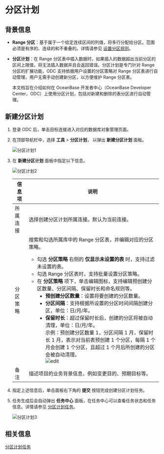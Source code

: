 # 分区计划

## 背景信息

- **Range 分区**：基于属于一个给定连续区间的列值，将多行分配给分区。范围必须是有序的、连续的和不重叠的。详情请参见 [设置分区规则](../10.client-odc-database-objects/1.client-odc-table-objects/2.client-odc-create-a-table.md)。

- **分区计划**：在 Range 分区表中插入数据时，如果插入的数据超出当前分区的区间上限值，将无法插入数据并且会返回错误。分区计划是专门针对 Range 分区的扩展功能，ODC 支持依据用户设置的分区策略对 Range 分区表进行自动管理，用户无需手动创建新分区，以方便维护 Range 分区表。

  本文档旨在介绍如何在 OceanBase 开发者中心（OceanBase Developer Center，ODC）上使用分区计划，包括对新建和删除的表分区进行自动管理。

## 新建分区计划

1. 登录 ODC 后，单击目标连接进入对应的数据库对象管理页面。

2. 在顶部导航栏中，选择 **工具** > **分区计划**， 以弹出 **新建分区计划** 面板。


   ![分区计划1](https://obbusiness-private.oss-cn-shanghai.aliyuncs.com/doc/img/odc/400/%E5%88%86%E5%8C%BA%E8%AE%A1%E5%88%92-1.png)

3. 在 **新建分区计划** 面板中指定以下信息。

   ![分区计划2](https://obbusiness-private.oss-cn-shanghai.aliyuncs.com/doc/img/odc/400/%E5%88%86%E5%8C%BA%E5%92%8C%E5%BD%B1%E5%AD%90%E8%A1%A8/2022%E5%AE%A2%E6%88%B7%E7%AB%AF-%E5%88%86%E5%8C%BA%E8%AE%A1%E5%88%92-2.png)

   | **信息项** | **说明**   |
   |---------|-----------------------------------------------------------------------------------------------------------------------------------------------------------------------------------------------------------------------------------------------------------------------------------------------------|
   | 所属连接    | 选择创建分区计划所属连接。默认为当前连接。 |
   | 分区策略    | 搜索和勾选所属库中的 Range 分区表，并编辑对应的分区策略。 <ul><li> 勾选 **分区策略** 右侧的 **仅显示未设置的表** 时，支持过滤未设置的表。 </li><li> 勾选 Range 分区表时，支持批量设置分区策略。</li><li> 在 **分区策略** 项下，单击编辑图标，支持编辑预创建分区数量、分区间隔、保留时长和命名规则等。<ul><li> **预创建分区数量**：设置将要创建的分区数量。</li><li> **分区间隔**：支持根据所设置的分区时间间隔创建分区，单位：日/月/年。</li><li> **保留时长**：超过保留时长后，创建的分区将被自动清理，单位：日/月/年。 <br> 示例：预创建分区数量  1，分区间隔 1 月，保留时长 1 月，表示对当前表预创建 1 个分区，每隔 1 个月会创建 1 个分区，且超过 1 个月后所创建的分区会被自动清理。<br> ![edit](https://obbusiness-private.oss-cn-shanghai.aliyuncs.com/doc/img/odc/400/%E5%88%86%E5%8C%BA%E5%92%8C%E5%BD%B1%E5%AD%90%E8%A1%A8/%E5%88%86%E5%8C%BA%E8%AE%A1%E5%88%92-edit-3.png)</li></ul></li></ul> |
   | 备注      | 描述项目的业务背景信息，例如变更目的、预期目标等。  |

4. 指定上述信息后，单击面板右下角的 **提交** 按钮完成创建分区计划任务。

5. 任务生成后会自动弹出 **任务中心** 面板，在任务中心可以查看任务状态和任务信息。详情请参见 [分区计划任务](../../7.client-odc-user-guide/8.client-odc-task-management/6.client-odc-partition-scheme-task.md)。

   ![分区计划3](https://obbusiness-private.oss-cn-shanghai.aliyuncs.com/doc/img/odc/400/%E5%88%86%E5%8C%BA%E5%92%8C%E5%BD%B1%E5%AD%90%E8%A1%A8/%E5%AE%A2%E6%88%B7%E7%AB%AF-%E5%88%86%E5%8C%BA%E8%AE%A1%E5%88%92%E5%88%97%E8%A1%A8-3.png)


**相关信息** 
-------------------------

[分区计划任务](../../7.client-odc-user-guide/8.client-odc-task-management/6.client-odc-partition-scheme-task.md)
